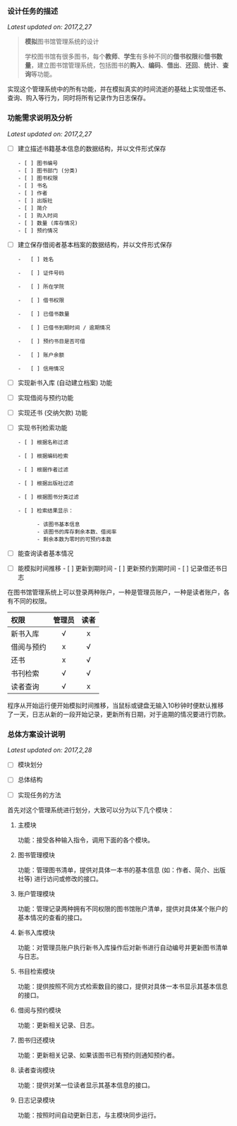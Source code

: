 

### 设计任务的描述

*Latest updated on: 2017,2,27*

>   **模拟**图书馆管理系统的设计
>
>   学校图书馆有很多图书，每个**教师**、**学生**有多种不同的**借书权限**和**借书数量**，建立图书馆管理系统，包括图书的**购入**、**编码**、**借出**、**还回**、**统计**、**查询**等功能。

实现这个管理系统中的所有功能，并在模拟真实的时间流逝的基础上实现借还书、查询、购入等行为，同时将所有记录作为日志保存。

### 功能需求说明及分析

*Latest updated on: 2017,2,27*

- [ ] 建立描述书籍基本信息的数据结构，并以文件形式保存

      - [ ] 图书编号
      - [ ] 图书部门 (分类)
      - [ ] 图书权限
      - [ ] 书名
      - [ ] 作者
      - [ ] 出版社
      - [ ] 简介
      - [ ] 购入时间
      - [ ] 数量 (库存情况)
      - [ ] 预约情况
- [ ] 建立保存借阅者基本档案的数据结构，并以文件形式保存

      -   [ ] 姓名

      -   [ ] 证件号码

      -   [ ] 所在学院

      -   [ ] 借书权限

      -   [ ] 已借书数量

      -   [ ] 已借书到期时间 / 逾期情况

      -   [ ] 预约书目是否可借

      -   [ ] 账户余额

      -   [ ] 信用情况
- [ ] 实现新书入库 (自动建立档案) 功能
- [ ] 实现借阅与预约功能
- [ ] 实现还书 (交纳欠款) 功能
- [ ] 实现书刊检索功能

      - [ ] 根据名称过滤

      - [ ] 根据编码检索

      - [ ] 根据作者过滤

      - [ ] 根据出版社过滤

      - [ ] 根据图书分类过滤

      - [ ] 检索结果显示：

            - 该图书基本信息
            - 该图书的库存剩余本数、借阅率
            - 剩余本数为零时的可预约本数
- [ ] 能查询读者基本情况
- [ ] 能模拟时间推移
      - [ ] 更新到期时间
      - [ ] 更新预约到期时间
      - [ ] 记录借还书日志

在图书馆管理系统上可以登录两种账户，一种是管理员账户，一种是读者账户，各有不同的权限。

| 权限    | 管理员  |  读者  |
| :---- | :--: | :--: |
| 新书入库  |  √   |  x   |
| 借阅与预约 |  x   |  √   |
| 还书    |  x   |  √   |
| 书刊检索  |  √   |  √   |
| 读者查询  |  √   |  x   |

程序从开始运行便开始模拟时间推移，当鼠标或键盘无输入10秒钟时便默认推移了一天，日志从新的一段开始记录，更新所有日期，对于逾期的情况要进行罚款。

### 总体方案设计说明

*Latest updated on: 2017,2,28*

-[ ] 模块划分
-[ ] 总体结构
-[ ] 实现任务的方法


首先对这个管理系统进行划分，大致可以分为以下几个模块：

1.  主模块

    功能：接受各种输入指令，调用下面的各个模块。

2.  图书管理模块

    功能：管理图书清单，提供对具体一本书的基本信息 (如：作者、简介、出版社等) 进行访问或修改的接口。

3.  账户管理模块


    功能：管理记录两种拥有不同权限的图书馆账户清单，提供对具体某个账户的基本情况的查看的接口。

4.  新书入库模块

    功能：对管理员账户执行新书入库操作后对新书进行自动编号并更新图书清单与日志。

5.  书目检索模块

    功能：提供按照不同方式检索数目的接口，提供对具体一本书显示其基本信息的接口。

6.  借阅与预约模块

    功能：更新相关记录、日志。

7.  图书归还模块

    功能：更新相关记录、如果该图书已有预约则通知预约者。

8.  读者查询模块

    功能：提供对某一位读者显示其基本信息的接口。

9.  日志记录模块

    功能：按照时间自动更新日志，与主模块同步运行。


